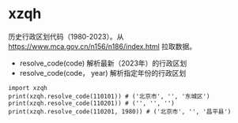 # xzqh

历史行政区划代码（1980-2023）。从 https://www.mca.gov.cn/n156/n186/index.html 拉取数据。

- resolve_code(code) 解析最新（2023年）的行政区划
- resolve_code(code， year) 解析指定年份的行政区划

```
import xzqh
print(xzqh.resolve_code(110101)) # ('北京市', '', '东城区')
print(xzqh.resolve_code(110201)) # ('', '', '')
print(xzqh.resolve_code(110201, 1980)) # ('北京市', '', '昌平县')
```

